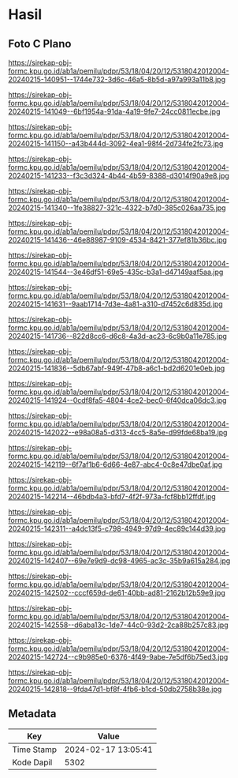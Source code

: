 # Hasil

## Foto C Plano

https://sirekap-obj-formc.kpu.go.id/ab1a/pemilu/pdpr/53/18/04/20/12/5318042012004-20240215-140951--1744e732-3d6c-46a5-8b5d-a97a993a11b8.jpg

https://sirekap-obj-formc.kpu.go.id/ab1a/pemilu/pdpr/53/18/04/20/12/5318042012004-20240215-141049--6bf1954a-91da-4a19-9fe7-24cc0811ecbe.jpg

https://sirekap-obj-formc.kpu.go.id/ab1a/pemilu/pdpr/53/18/04/20/12/5318042012004-20240215-141150--a43b444d-3092-4ea1-98f4-2d734fe2fc73.jpg

https://sirekap-obj-formc.kpu.go.id/ab1a/pemilu/pdpr/53/18/04/20/12/5318042012004-20240215-141233--f3c3d324-4b44-4b59-8388-d3014f90a9e8.jpg

https://sirekap-obj-formc.kpu.go.id/ab1a/pemilu/pdpr/53/18/04/20/12/5318042012004-20240215-141340--1fe38827-321c-4322-b7d0-385c026aa735.jpg

https://sirekap-obj-formc.kpu.go.id/ab1a/pemilu/pdpr/53/18/04/20/12/5318042012004-20240215-141436--46e88987-9109-4534-8421-377ef81b36bc.jpg

https://sirekap-obj-formc.kpu.go.id/ab1a/pemilu/pdpr/53/18/04/20/12/5318042012004-20240215-141544--3e46df51-69e5-435c-b3a1-d47149aaf5aa.jpg

https://sirekap-obj-formc.kpu.go.id/ab1a/pemilu/pdpr/53/18/04/20/12/5318042012004-20240215-141631--9aab1714-7d3e-4a81-a310-d7452c6d835d.jpg

https://sirekap-obj-formc.kpu.go.id/ab1a/pemilu/pdpr/53/18/04/20/12/5318042012004-20240215-141736--822d8cc6-d6c8-4a3d-ac23-6c9b0a11e785.jpg

https://sirekap-obj-formc.kpu.go.id/ab1a/pemilu/pdpr/53/18/04/20/12/5318042012004-20240215-141836--5db67abf-949f-47b8-a6c1-bd2d6201e0eb.jpg

https://sirekap-obj-formc.kpu.go.id/ab1a/pemilu/pdpr/53/18/04/20/12/5318042012004-20240215-141924--0cdf8fa5-4804-4ce2-bec0-6f40dca06dc3.jpg

https://sirekap-obj-formc.kpu.go.id/ab1a/pemilu/pdpr/53/18/04/20/12/5318042012004-20240215-142022--e98a08a5-d313-4cc5-8a5e-d99fde68ba19.jpg

https://sirekap-obj-formc.kpu.go.id/ab1a/pemilu/pdpr/53/18/04/20/12/5318042012004-20240215-142119--6f7af1b6-6d66-4e87-abc4-0c8e47dbe0af.jpg

https://sirekap-obj-formc.kpu.go.id/ab1a/pemilu/pdpr/53/18/04/20/12/5318042012004-20240215-142214--46bdb4a3-bfd7-4f2f-973a-fcf8bb12ffdf.jpg

https://sirekap-obj-formc.kpu.go.id/ab1a/pemilu/pdpr/53/18/04/20/12/5318042012004-20240215-142311--a4dc13f5-c798-4949-97d9-4ec89c144d39.jpg

https://sirekap-obj-formc.kpu.go.id/ab1a/pemilu/pdpr/53/18/04/20/12/5318042012004-20240215-142407--69e7e9d9-dc98-4965-ac3c-35b9a615a284.jpg

https://sirekap-obj-formc.kpu.go.id/ab1a/pemilu/pdpr/53/18/04/20/12/5318042012004-20240215-142502--cccf659d-de61-40bb-ad81-2162b12b59e9.jpg

https://sirekap-obj-formc.kpu.go.id/ab1a/pemilu/pdpr/53/18/04/20/12/5318042012004-20240215-142558--d6aba13c-1de7-44c0-93d2-2ca88b257c83.jpg

https://sirekap-obj-formc.kpu.go.id/ab1a/pemilu/pdpr/53/18/04/20/12/5318042012004-20240215-142724--c9b985e0-6376-4f49-9abe-7e5df6b75ed3.jpg

https://sirekap-obj-formc.kpu.go.id/ab1a/pemilu/pdpr/53/18/04/20/12/5318042012004-20240215-142818--9fda47d1-bf8f-4fb6-b1cd-50db2758b38e.jpg


## Metadata

| Key        | Value               |
| ---------- | ------------------- |
| Time Stamp | 2024-02-17 13:05:41 |
| Kode Dapil | 5302                |



